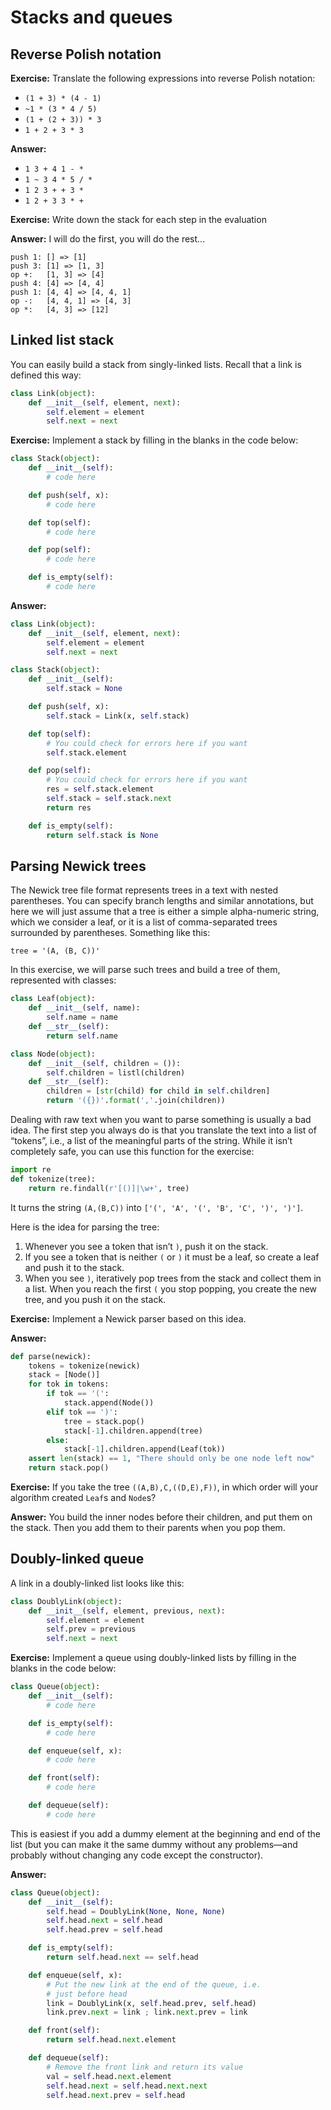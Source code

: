 # Stacks and queues

## Reverse Polish notation

**Exercise:** Translate the following expressions into reverse Polish notation:
* `(1 + 3) * (4 - 1)`
* `~1 * (3 * 4 / 5)`
* `(1 + (2 + 3)) * 3`
* `1 + 2 + 3 * 3`

**Answer:**
* `1 3 + 4 1 - *`
* `1 ~ 3 4 * 5 / *`
* `1 2 3 + + 3 *`
* `1 2 + 3 3 * +`

**Exercise:** Write down the stack for each step in the evaluation

**Answer:** I will do the first, you will do the rest...

```
push 1: [] => [1]
push 3: [1] => [1, 3]
op +:   [1, 3] => [4]
push 4: [4] => [4, 4]
push 1: [4, 4] => [4, 4, 1]
op -:   [4, 4, 1] => [4, 3]
op *:   [4, 3] => [12]
```

## Linked list stack

You can easily build a stack from singly-linked lists. Recall that a link is defined this way:

```python
class Link(object):
    def __init__(self, element, next):
        self.element = element
        self.next = next
```

**Exercise:** Implement a stack by filling in the blanks in the code below:

```python
class Stack(object):
    def __init__(self):
        # code here

    def push(self, x):
        # code here

    def top(self):
        # code here

    def pop(self):
        # code here

    def is_empty(self):
        # code here
```

**Answer:**

```python
class Link(object):
    def __init__(self, element, next):
        self.element = element
        self.next = next

class Stack(object):
    def __init__(self):
        self.stack = None

    def push(self, x):
        self.stack = Link(x, self.stack)

    def top(self):
        # You could check for errors here if you want
        self.stack.element

    def pop(self):
        # You could check for errors here if you want
        res = self.stack.element
        self.stack = self.stack.next
        return res

    def is_empty(self):
        return self.stack is None
```

## Parsing Newick trees

The Newick tree file format represents trees in a text with nested parentheses. You can specify branch lengths and similar annotations, but here we will just assume that a tree is either a simple alpha-numeric string, which we consider a leaf, or it is a list of comma-separated trees surrounded by parentheses. Something like this:

```
tree = '(A, (B, C))'
```

In this exercise, we will parse such trees and build a tree of them, represented with classes:

```python
class Leaf(object):
    def __init__(self, name):
        self.name = name
    def __str__(self):
        return self.name

class Node(object):
    def __init__(self, children = ()):
        self.children = listl(children)
    def __str__(self):
        children = [str(child) for child in self.children]
        return '({})'.format(','.join(children))
```

Dealing with raw text when you want to parse something is usually a bad idea. The first step you always do is that you translate the text into a list of “tokens”, i.e., a list of the meaningful parts of the string. While it isn’t completely safe, you can use this function for the exercise:

```python
import re
def tokenize(tree):
    return re.findall(r'[()]|\w+', tree)
```

It turns the string `(A,(B,C))` into `['(', 'A', '(', 'B', 'C', ')', ')']`.

Here is the idea for parsing the tree:
1. Whenever you see a token that isn’t `)`, push it on the stack.
2. If you see a token that is neither `(` or `)` it must be a leaf, so create a leaf and push it to the stack.
3. When you see `)`, iteratively pop trees from the stack and collect them in a list. When you reach the first `(` you stop popping, you create the new tree, and you push it on the stack.

**Exercise:** Implement a Newick parser based on this idea.

**Answer:**

```python
def parse(newick):
    tokens = tokenize(newick)
    stack = [Node()]
    for tok in tokens:
        if tok == '(':
            stack.append(Node())
        elif tok == ')':
            tree = stack.pop()
            stack[-1].children.append(tree)
        else:
            stack[-1].children.append(Leaf(tok))
    assert len(stack) == 1, "There should only be one node left now"
    return stack.pop()
```

**Exercise:** If you take the tree `((A,B),C,((D,E),F))`, in which order will your algorithm created `Leaf`s and `Node`s?

**Answer:** You build the inner nodes before their children, and put them on the stack. Then you add them to their parents when you pop them.


## Doubly-linked queue

A link in a doubly-linked list looks like this:

```python
class DoublyLink(object):
    def __init__(self, element, previous, next):
        self.element = element
        self.prev = previous
        self.next = next
```

**Exercise:** Implement a queue using doubly-linked lists by filling in the blanks in the code below:

```python
class Queue(object):
    def __init__(self):
        # code here

    def is_empty(self):
        # code here

    def enqueue(self, x):
        # code here

    def front(self):
        # code here

    def dequeue(self):
        # code here
```

This is easiest if you add a dummy element at the beginning and end of the list (but you can make it the same dummy without any problems—and probably without changing any code except the constructor).

**Answer:**

```python
class Queue(object):
    def __init__(self):
        self.head = DoublyLink(None, None, None)
        self.head.next = self.head
        self.head.prev = self.head

    def is_empty(self):
        return self.head.next == self.head

    def enqueue(self, x):
        # Put the new link at the end of the queue, i.e.
        # just before head
        link = DoublyLink(x, self.head.prev, self.head)
        link.prev.next = link ; link.next.prev = link

    def front(self):
        return self.head.next.element

    def dequeue(self):
        # Remove the front link and return its value
        val = self.head.next.element
        self.head.next = self.head.next.next
        self.head.next.prev = self.head
```
